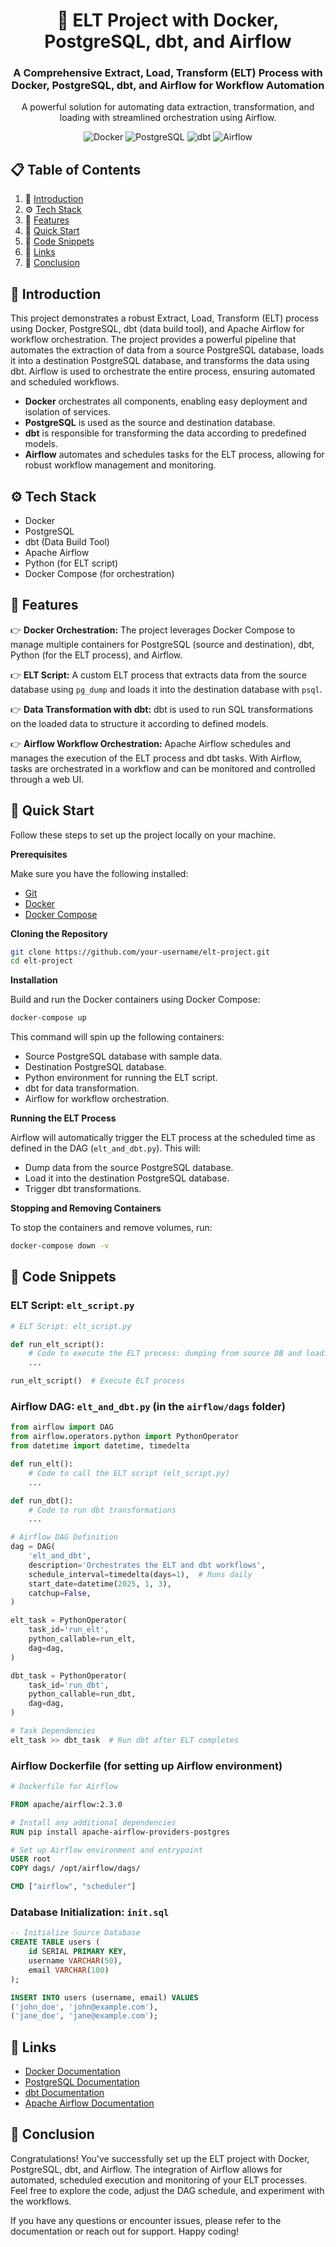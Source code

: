 
<div align="center"> <br /> 

  </a> <br /> 

  <h1 align="center">🔄 ELT Project with Docker, PostgreSQL, dbt, and Airflow</h1>
  <h3 align="center">A Comprehensive Extract, Load, Transform (ELT) Process with Docker, PostgreSQL, dbt, and Airflow for Workflow Automation</h3>
  <p align="center">A powerful solution for automating data extraction, transformation, and loading with streamlined orchestration using Airflow.</p> 
    <div>
    <img src="https://img.shields.io/badge/-Docker-blue?style=for-the-badge&logo=docker&logoColor=white&color=2496ED" alt="Docker" /> 
    <img src="https://img.shields.io/badge/-PostgreSQL-blue?style=for-the-badge&logo=postgresql&logoColor=white&color=336791" alt="PostgreSQL" /> 
    <img src="https://img.shields.io/badge/-dbt-black?style=for-the-badge&logo=dbt&logoColor=white&color=2D3748" alt="dbt" />
    <img src="https://img.shields.io/badge/-Airflow-lightgrey?style=for-the-badge&logo=apache-airflow&logoColor=white&color=0179B5" alt="Airflow" />
  </div>
</div>

## 📋 <a name="table">Table of Contents</a>

1. 🤖 [Introduction](#introduction)
2. ⚙️ [Tech Stack](#tech-stack)
3. 🔋 [Features](#features)
4. 🤸 [Quick Start](#quick-start)
5. 📝 [Code Snippets](#snippets)
6. 🔗 [Links](#links)
7. 🚀 [Conclusion](#more)

## <a name="introduction">🤖 Introduction</a>

This project demonstrates a robust Extract, Load, Transform (ELT) process using Docker, PostgreSQL, dbt (data build tool), and Apache Airflow for workflow orchestration. The project provides a powerful pipeline that automates the extraction of data from a source PostgreSQL database, loads it into a destination PostgreSQL database, and transforms the data using dbt. Airflow is used to orchestrate the entire process, ensuring automated and scheduled workflows.

- **Docker** orchestrates all components, enabling easy deployment and isolation of services.
- **PostgreSQL** is used as the source and destination database.
- **dbt** is responsible for transforming the data according to predefined models.
- **Airflow** automates and schedules tasks for the ELT process, allowing for robust workflow management and monitoring.

## <a name="tech-stack">⚙️ Tech Stack</a>

- Docker
- PostgreSQL
- dbt (Data Build Tool)
- Apache Airflow
- Python (for ELT script)
- Docker Compose (for orchestration)

## <a name="features">🔋 Features</a>

👉 **Docker Orchestration:** The project leverages Docker Compose to manage multiple containers for PostgreSQL (source and destination), dbt, Python (for the ELT process), and Airflow.

👉 **ELT Script:** A custom ELT process that extracts data from the source database using `pg_dump` and loads it into the destination database with `psql`.

👉 **Data Transformation with dbt:** dbt is used to run SQL transformations on the loaded data to structure it according to defined models.

👉 **Airflow Workflow Orchestration:** Apache Airflow schedules and manages the execution of the ELT process and dbt tasks. With Airflow, tasks are orchestrated in a workflow and can be monitored and controlled through a web UI.

## <a name="quick-start">🤸 Quick Start</a>

Follow these steps to set up the project locally on your machine.

**Prerequisites**

Make sure you have the following installed:

- [Git](https://git-scm.com/)
- [Docker](https://www.docker.com/get-started)
- [Docker Compose](https://docs.docker.com/compose/)

**Cloning the Repository**

```bash
git clone https://github.com/your-username/elt-project.git
cd elt-project
```

**Installation**

Build and run the Docker containers using Docker Compose:

```bash
docker-compose up
```

This command will spin up the following containers:

- Source PostgreSQL database with sample data.
- Destination PostgreSQL database.
- Python environment for running the ELT script.
- dbt for data transformation.
- Airflow for workflow orchestration.

**Running the ELT Process**

Airflow will automatically trigger the ELT process at the scheduled time as defined in the DAG (`elt_and_dbt.py`). This will:
- Dump data from the source PostgreSQL database.
- Load it into the destination PostgreSQL database.
- Trigger dbt transformations.

**Stopping and Removing Containers**

To stop the containers and remove volumes, run:

```bash
docker-compose down -v
```

## <a name="snippets">📝 Code Snippets</a>

### ELT Script: `elt_script.py`

```python
# ELT Script: elt_script.py

def run_elt_script():
    # Code to execute the ELT process: dumping from source DB and loading into destination DB
    ...

run_elt_script()  # Execute ELT process
```

### Airflow DAG: `elt_and_dbt.py` (in the `airflow/dags` folder)

```python
from airflow import DAG
from airflow.operators.python import PythonOperator
from datetime import datetime, timedelta

def run_elt():
    # Code to call the ELT script (elt_script.py)
    ...

def run_dbt():
    # Code to run dbt transformations
    ...

# Airflow DAG Definition
dag = DAG(
    'elt_and_dbt',
    description='Orchestrates the ELT and dbt workflows',
    schedule_interval=timedelta(days=1),  # Runs daily
    start_date=datetime(2025, 1, 3),
    catchup=False,
)

elt_task = PythonOperator(
    task_id='run_elt',
    python_callable=run_elt,
    dag=dag,
)

dbt_task = PythonOperator(
    task_id='run_dbt',
    python_callable=run_dbt,
    dag=dag,
)

# Task Dependencies
elt_task >> dbt_task  # Run dbt after ELT completes
```

### Airflow Dockerfile (for setting up Airflow environment)

```Dockerfile
# Dockerfile for Airflow

FROM apache/airflow:2.3.0

# Install any additional dependencies
RUN pip install apache-airflow-providers-postgres

# Set up Airflow environment and entrypoint
USER root
COPY dags/ /opt/airflow/dags/

CMD ["airflow", "scheduler"]
```

### Database Initialization: `init.sql`

```sql
-- Initialize Source Database
CREATE TABLE users (
    id SERIAL PRIMARY KEY,
    username VARCHAR(50),
    email VARCHAR(100)
);

INSERT INTO users (username, email) VALUES
('john_doe', 'john@example.com'),
('jane_doe', 'jane@example.com');
```

## <a name="links">🔗 Links</a>

- [Docker Documentation](https://docs.docker.com/)
- [PostgreSQL Documentation](https://www.postgresql.org/docs/)
- [dbt Documentation](https://docs.getdbt.com/)
- [Apache Airflow Documentation](https://airflow.apache.org/docs/)

## <a name="more">🚀 Conclusion</a>

Congratulations! You've successfully set up the ELT project with Docker, PostgreSQL, dbt, and Airflow. The integration of Airflow allows for automated, scheduled execution and monitoring of your ELT processes. Feel free to explore the code, adjust the DAG schedule, and experiment with the workflows.

If you have any questions or encounter issues, please refer to the documentation or reach out for support. Happy coding!

